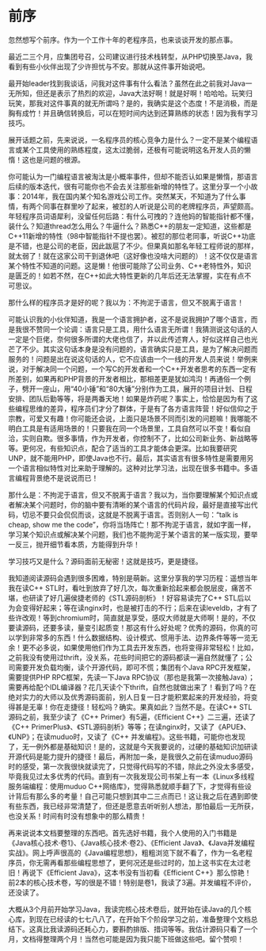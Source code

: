 # 前序
忽然想写个前序。作为一个工作十年的老程序员，也来谈谈开发的那点事。

最近二三个月，应集团号召，公司建议进行技术栈转型，从PHP切换至Java，我看到有些小伙伴出现了少许担忧与不安。那就从这件事开始说吧。

最开始leader找到我谈话，问我对这件事有什么看法？虽然在此之前我对Java一无所知，但还是表示了热烈的欢迎，Java大法好啊！就是好啊！哈哈哈。玩笑归玩笑，那我对这件事真的就无所谓吗？是的，我确实是这个态度！不是消极，而是胸有成竹！并且确信转换后，可以在短时间内达到还算熟练的状态！因为我有学习技巧。


展开话题之前，先来说说，一名程序员的核心竞争力是什么？一定不是某个编程语言或某个工具使用的熟练程度，这太过脆弱，还极有可能说明这名开发人员的懒惰！这也是问题的根源。

你可能认为一门编程语言被淘汰是小概率事件，但却不能否认如果是懒惰，那语言后续的版本迭代，很有可能你也不会去关注那些新增的特性了。这里分享一个小故事：2014年，我在国内某个知名游戏公司工作。突然某天，不知道为了什么事情，有两个同事在群里吵了起来，被怼的人听说是公司的老牌程序员，声望颇高。年轻程序员词语犀利，没留任何后路：有什么可拽的？连他妈的智能指针都不懂，装什么？知道thread怎么用么？牛逼什么？熟悉C++的朋友一定知道，这些都是C++11新增的特性（98中智能指针不提也罢）。被怼的那位老同事，听说C++功底是不错，也是公司的老臣，因此跋扈了不少。但果真如那名年轻工程师说的那样，就太弱了！就在这家公司干到退休吧（这好像也没啥大问题的）！这不仅仅是语言某个特性不知道的问题。这是懒！他很可能除了公司业务、C++老特性外，知识是匮乏的！如若不然，在C++如此大特性更新的几年后还无法掌握，实在有点不可思议。


那什么样的程序员才是好的呢？我以为：不拘泥于语言，但又不脱离于语言！

可能认识我的小伙伴知道，我是一个语言拥护者，这不是说我拥护了哪个语言，而是我很不赞同一个论调：语言只是工具，用什么语言无所谓！我猜测说这句话的人一定是个巨佬，奈何很多所谓的大佬也信了，并以此传述育人，好似这样自己也光芒了不少。其实这句话本身是没有问题的，语言确实只是工具，是为了解决问题而服务的！问题是出在说这句话的人，它不应该由一个一线的开发人员来说！举例来说，对于解决同一个问题，一个写C的开发者和一个C++开发者思考的东西一定有所差别，如果再和PHP背景的开发者相比，那相差更是犹如鸿沟！再通俗一个例子，劈开一座山，用“40小锤”和“80大锤”分别作为工具，展开的项目计划、日程安排、团队后勤等等，将是两番天地！如果是炸药呢？事实上，恰恰是因为有了这些编程思维的差异，程序员们才分了群体，于是有了各方语言阵营！好似信仰之于宗教，可爱又有趣！你可能还会说，上面只是场景不同而引发的问题嘛！我哪能不明白工具是有适用场景的！只要我在同一个场景里，工具自然可以不变！看似自洽，实则自欺。很多事情，作为开发者，你控制不了，比如公司新业务、新战略等等。更何况，有些知识点，配合了适当的工具才能体会更深。比如我要研究UNP，就不能用PHP，即使Java也不行。最后，其实语言有很多特性是需要用另一个语言相似特性对比来助于理解的。这种对比学习法，出现在很多书籍中。多语言编程背景绝不是说说而已！

那什么是：不拘泥于语言，但又不脱离于语言？我以为，当你要理解某个知识点或者解决某个问题时，你的脑中要有清晰的某个语言的代码片段，最好是直接写出代码，切忌不要只会侃侃而谈，这就是不脱离于语言。否则别人一句：“talk is cheap, show me the code”，你将当场阵亡！那不拘泥于语言，就如字面一样，学习某个知识点或解决某个问题，我们也不能拘泥于某个语言的某一版实现，要举一反三，抛开细节看本质，方能得到升华！


学习技巧又是什么？源码面前无秘密！这就是技巧，更是捷径。

我知道阅读源码会遇到很多困难，特别是萌新。这里分享我的学习历程：遥想当年我在读C++ STL时，看吐到放弃了好几次，每次重新拾起来都会脱层皮，痛苦不堪，也研读了好几遍侯捷老师的《STL源码剖析》！好容易读完了C++ STL后以为会变得好起来；等在读nginx时，也是被打击的不行；后来在读leveldb，才有了些许改观！等到chromium时，简直就是享受，感叹大师就是大师啊！是的，不仅要读源码，还要多读，量变引起质变！那这有什么好处呢？优秀的源码，你真的可以学到非常多的东西！什么数据结构、设计模式、惯用手法、边界条件等等一览无余！更不必多说，如果使用他们作为工具去开发东西，也将变得非常轻松！比如，之前我没有使用过thrift，没关系，花些时间把它的源码都读一遍自然就懂了；公司需要开发负载均衡，读个开源代码，即可不慌；集团有个Java RPC开发框架，需要提供PHP RPC框架，先读一下Java RPC协议（那也是我第一次接触Java）；需要再给配个IDL编译器？花几天读个下thrift，自然也就做出来了！看到了吗？在绝对实力的大师以及优秀源码面前，别人日复一日才能积累起来的开发经验，将变得甚是无辜！你在走捷径！轻松吗？确实。果真如此？当然不是。在读C++ STL源码之前，我至少读了《C++ Primer》有5遍，《Efficient C++》二三遍，还读了《C++ PrimerPlus》、《STL源码剖析》等等；在读nginx时，又读了《APUE》、《UNP》；在读muduo时，又读了《C++ 并发编程》。这些书籍，可能你也发现了，无一例外都是基础知识！是的，这就是今天我要说的，过硬的基础知识加研读开源代码是能力提升的捷径！最后，再附加一条，是我很久之前在读muduo源码时的感受，第一次我很快就读完了，只觉得代码写的不错，除此之外没太多感受，毕竟我见过太多优秀的代码。直到有一次我发现公司书架上有一本《Linux多线程服务端编程：使用muduo C++网络库》，觉得熟悉就顺手翻了下，才觉得有些设计背后有那么多的考量！自己可能只想到其中二三点而已！这让我之后在遇到即使有些东西，我已经非常清楚了，但还是愿意去听听别人想法，那怕最后一无所获，也没关系！时间有时没有想象中的那么精贵！


再来说说本文档要整理的东西吧。首先选好书籍，我个人使用的入门书籍是《Java核心技术·卷1》、《Java核心技术·卷2》、《Efficient Java》、《Java并发编程实战》。网上呼声很高的《Java编程思想》，粗粗浏览下就不看了，作为一名老程序员，你无需再看那些编程思想了，更何况还是些过时的，加上这书实在太过老旧！再说下《Efficient Java》，这本书没有当初看《Efficient C++》那么惊艳！前2本的核心技术卷，写的很是不错！特别是卷1，我读了3遍。并发编程不评价，还没读了。

大概从3个月前开始学习Java，我读完核心技术卷后，就开始在读Java的几个核心库，到现在已经读的七七八八了，在开始下个阶段学习之前，准备整理个文档总结下。这真比我读源码还耗心力，要斟酌排版、措词等等。我估计源码只看了一个月，文档得整理两个月！当然也可能是因为我只能下班做这些吧。留个赞呗！
